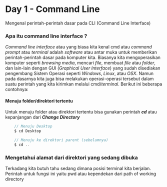 # __Day 1 - Command Line__

Mengenal perintah-perintah dasar pada CLI (Command Line Interface)

### __Apa itu command line interface__ ?


*Command line interface* atau yang biasa kita kenal cmd atau *command prompt* atau *terminal* adalah *software* atau antar muka untuk memberikan perintah-perintah dasar pada komputer kita. Biasanya kita mengoperasikan komputer seperti *browsing media*, mencari *file*, membuat *file* atau *folder*, dan lain-lain dengan GUI (*Graphical User Interface*) yang sudah disediakan pengembang Sistem Operasi seperti *Windows*, *Linux*, atau *OSX*. Namun pada dasarnya kita juga bisa melakukan operasi-operasi tersebut dalam suatu perintah yang kita kirimkan melalui cmd/*terminal*. Berikut ini beberapa contohnya:



#### __Menuju folder/direktori tertentu__
Untuk menuju folder atau direktori tertentu bisa gunakan perintah *__cd__* atau kepanjangan dari *__Change Directory__*

```js
    // Menuju Desktop
    $ cd Desktop

    // Menuju ke direktori parent (sebelumnya)
    $ cd ..
```

### __Mengetahui alamat dari direktori yang sedang dibuka__
Terkadang kita butuh tahu sedang dimana posisi terminal kita berjalan. Perintah untuk fungsi ini yaitu pwd atau kependekan dari path of working directory

